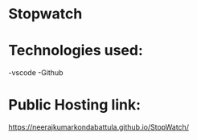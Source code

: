 # Stopwatch

# Technologies used:
-vscode
-Github

# Public Hosting link:
https://neerajkumarkondabattula.github.io/StopWatch/

